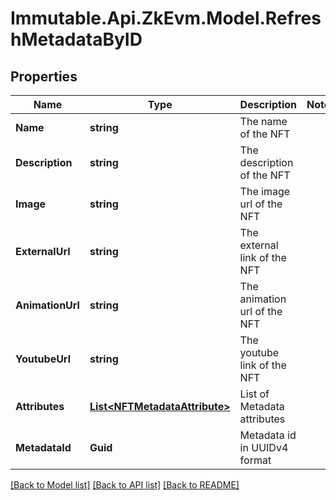 # Immutable.Api.ZkEvm.Model.RefreshMetadataByID

## Properties

Name | Type | Description | Notes
------------ | ------------- | ------------- | -------------
**Name** | **string** | The name of the NFT | 
**Description** | **string** | The description of the NFT | 
**Image** | **string** | The image url of the NFT | 
**ExternalUrl** | **string** | The external link of the NFT | 
**AnimationUrl** | **string** | The animation url of the NFT | 
**YoutubeUrl** | **string** | The youtube link of the NFT | 
**Attributes** | [**List&lt;NFTMetadataAttribute&gt;**](NFTMetadataAttribute.md) | List of Metadata attributes | 
**MetadataId** | **Guid** | Metadata id in UUIDv4 format | 

[[Back to Model list]](../README.md#documentation-for-models) [[Back to API list]](../README.md#documentation-for-api-endpoints) [[Back to README]](../README.md)

